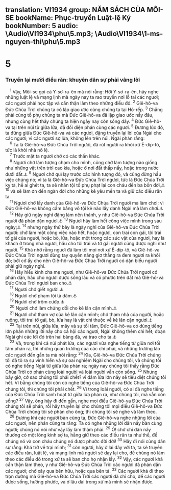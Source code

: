 translation: VI1934
group: NĂM SÁCH CỦA MÔI-SE
bookName: Phục-truyền Luật-lệ Ký 
bookNumber: 5
audio: \Audio\VI1934\phu\5.mp3; \Audio\VI1934\1-ms-nguyen-thi\phu\5.mp3
-------

<div class="title"><h1>5</h1><h3>Truyền lại mười điều răn: khuyên dân sự phải vâng lời</h3></div>
<span class="verse phu_5_1"> <sup>1</sup> Vậy, Môi-se gọi cả Y-sơ-ra-ên mà nói rằng: Hỡi Y-sơ-ra-ên, hãy nghe những luật lệ và mạng lịnh mà ngày nay ta rao truyền nơi lỗ tai các ngươi; các ngươi phải học tập và cẩn thận làm theo những điều đó. </span>
<span class="verse phu_5_2"><sup>2</sup> Giê-hô-va Đức Chúa Trời chúng ta có lập giao ước cùng chúng ta tại Hô-rếp. </span>
<span class="verse phu_5_3"><sup>3</sup> Chẳng phải cùng tổ phụ chúng ta mà Đức Giê-hô-va đã lập giao ước nầy đâu, nhưng cùng hết thảy chúng ta hiện ngày nay còn sống đây. </span>
<span class="verse phu_5_4"><sup>4</sup> Đức Giê-hô-va tại trên núi từ giữa lửa, đã đối diện phán cùng các ngươi. </span>
<span class="verse phu_5_5"><sup>5</sup> Đương lúc đó, ta đứng giữa Đức Giê-hô-va và các ngươi, đặng truyền lại lời của Ngài cho các ngươi; vì các ngươi sợ lửa, không lên trên núi. Ngài phán rằng: <br/></span>
<span class="verse phu_5_6"> <sup>6</sup> Ta là Giê-hô-va Đức Chúa Trời ngươi, đã rút ngươi ra khỏi xứ Ê-díp-tô, tức là khỏi nhà nô lệ. <br/></span>
<span class="verse phu_5_7"> <sup>7</sup> Trước mặt ta ngươi chớ có các thần khác. <br/></span>
<span class="verse phu_5_8"> <sup>8</sup> Ngươi chớ làm tượng chạm cho mình, cũng chớ làm tượng nào giống như những vật trên trời cao kia, hoặc ở nơi đất thấp nầy, hoặc trong nước dưới đất.<a data-toggle="tooltip" data-placement="bottom" title="Le 26:1; Phu 4:15-18; 27:15">⚓</a></span>
<span class="verse phu_5_9"><sup>9</sup> Ngươi chớ quì lạy trước các hình tượng đó, và cũng đừng hầu việc chúng nó; vì ta là Giê-hô-va Đức Chúa Trời ngươi, tức là Đức Chúa Trời kỵ tà, hễ ai ghét ta, ta sẽ nhân tội tổ phụ phạt lại con cháu đến ba bốn đời,<a data-toggle="tooltip" data-placement="bottom" title="Xu 34:6-7; Dan 14:18; Phu 7:9-10">⚓</a></span>
<span class="verse phu_5_10"><sup>10</sup> và sẽ làm ơn đến ngàn đời cho những kẻ yêu mến ta và giữ các điều răn ta. <br/></span>
<span class="verse phu_5_11"> <sup>11</sup> Ngươi chớ lấy danh của Giê-hô-va Đức Chúa Trời ngươi mà làm chơi; vì Đức Giê-hô-va không cầm bằng vô tội kẻ nào lấy danh Ngài mà làm chơi.<a data-toggle="tooltip" data-placement="bottom" title="Le 19:12">⚓</a><br/></span>
<span class="verse phu_5_12"> <sup>12</sup> Hãy giữ ngày nghỉ đặng làm nên thánh, y như Giê-hô-va Đức Chúa Trời ngươi đã phán dặn ngươi.<a data-toggle="tooltip" data-placement="bottom" title="Xu 16:23-30; 31:12-14">⚓</a></span>
<span class="verse phu_5_13"><sup>13</sup> Ngươi hãy làm hết công việc mình trong sáu ngày;<a data-toggle="tooltip" data-placement="bottom" title="Xu 23:12; 31:15; 34:21; 35:2; Le 23:3">⚓</a></span>
<span class="verse phu_5_14"><sup>14</sup> nhưng ngày thứ bảy là ngày nghỉ của Giê-hô-va Đức Chúa Trời ngươi: chớ làm một công việc nào hết, hoặc ngươi, con trai con gái, tôi trai tớ gái của ngươi, hoặc bò, lừa, hoặc một trong các súc vật của ngươi, hay là khách ở trong nhà ngươi, hầu cho tôi trai và tớ gái ngươi cũng được nghỉ như ngươi. </span>
<span class="verse phu_5_15"><sup>15</sup> Khá nhớ rằng ngươi đã làm tôi mọi nơi xứ Ê-díp-tô, và Giê-hô-va Đức Chúa Trời ngươi dùng tay quyền năng giơ thẳng ra đem ngươi ra khỏi đó; bởi cớ ấy cho nên Giê-hô-va Đức Chúa Trời ngươi có dặn biểu ngươi phải giữ ngày nghỉ. <br/></span>
<span class="verse phu_5_16"> <sup>16</sup> Hãy hiếu kính cha mẹ ngươi, như Giê-hô-va Đức Chúa Trời ngươi có phán dặn, hầu cho ngươi được sống lâu và có phước trên đất mà Giê-hô-va Đức Chúa Trời ngươi ban cho.<a data-toggle="tooltip" data-placement="bottom" title="Phu 27:16; Mat 15:4; 19:19; Mac 7:10; 10:19; Lu 18:20; Eph 6:2-3">⚓</a><br/></span>
<span class="verse phu_5_17"> <sup>17</sup> Ngươi chớ giết người.<a data-toggle="tooltip" data-placement="bottom" title="Sa 9:6; Le 24:17; Mat 5:21; 19:18; Mac 10:19; Lu 18:20; Ro 13:9; Gia 2:11">⚓</a><br/></span>
<span class="verse phu_5_18"> <sup>18</sup> Ngươi chớ phạm tội tà dâm.<a data-toggle="tooltip" data-placement="bottom" title="Le 20:10; Mat 5:27; 19:18; Mac 10:19; Lu 18:20; Ro 13:9; Gia 2:11">⚓</a><br/></span>
<span class="verse phu_5_19"> <sup>19</sup> Ngươi chớ trộm cướp.<a data-toggle="tooltip" data-placement="bottom" title="Le 19:11; Mat 19:18; Mac 10:19; Lu 18:20; Ro 13:9">⚓</a><br/></span>
<span class="verse phu_5_20"> <sup>20</sup> Ngươi chớ làm chứng dối cho kẻ lân cận mình.<a data-toggle="tooltip" data-placement="bottom" title="Xu 23:1; Mat 19:18; Mac 10:19; Lu 18:20">⚓</a><br/></span>
<span class="verse phu_5_21"> <sup>21</sup> Ngươi chớ tham vợ của kẻ lân cận mình; chớ tham nhà của người, hoặc ruộng, tôi trai tớ gái, bò, lừa hay là vật chi thuộc về kẻ lân cận ngươi.<a data-toggle="tooltip" data-placement="bottom" title="Ro 7:7; 13:9">⚓</a><br/></span>
<span class="verse phu_5_22"> <sup>22</sup> Tại trên núi, giữa lửa, mây và sự tối tăm, Đức Giê-hô-va có dùng tiếng lớn phán những lời nầy cho cả hội các ngươi, Ngài không thêm chi hết; đoạn Ngài ghi các lời đó trên hai bảng đá, và trao cho ta.<a data-toggle="tooltip" data-placement="bottom" title="He 12:18-19">⚓</a><br/></span>
<span class="verse phu_5_23"> <sup>23</sup> Vả, trong khi cả núi phát lửa, các ngươi vừa nghe tiếng từ giữa nơi tối tăm phán ra, thì những quan trưởng của các chi phái, và những trưởng lão các ngươi đến gần ta mà nói rằng: </span>
<span class="verse phu_5_24"><sup>24</sup> Kìa, Giê-hô-va Đức Chúa Trời chúng tôi đã tỏ ra sự vinh hiển và sự oai nghiêm Ngài cho chúng tôi, và chúng tôi có nghe tiếng Ngài từ giữa lửa phán ra; ngày nay chúng tôi thấy rằng Đức Chúa Trời có phán cùng loài người và loài người vẫn còn sống. </span>
<span class="verse phu_5_25"><sup>25</sup> Nhưng bây giờ, cớ sao chúng tôi phải chết? vì đám lửa lớn nầy sẽ tiêu diệt chúng tôi hết. Ví bằng chúng tôi còn có nghe tiếng của Giê-hô-va Đức Chúa Trời chúng tôi, thì chúng tôi phải chết. </span>
<span class="verse phu_5_26"><sup>26</sup> Vì trong loài người, có ai đã nghe tiếng của Đức Chúa Trời sanh hoạt từ giữa lửa phán ra, như chúng tôi, mà vẫn còn sống? </span>
<span class="verse phu_5_27"><sup>27</sup> Vậy, ông hãy đi đến gần, nghe mọi điều Giê-hô-va Đức Chúa Trời chúng tôi sẽ phán, rồi hãy truyền lại cho chúng tôi mọi điều Giê-hô-va Đức Chúa Trời chúng tôi sẽ phán cho ông; thì chúng tôi sẽ nghe và làm theo. <br/></span>
<span class="verse phu_5_28"> <sup>28</sup> Đương khi các ngươi bàn cùng ta, Đức Giê-hô-va nghe những lời của các ngươi, nên phán cùng ta rằng: Ta có nghe những lời dân nầy bàn cùng ngươi; chúng nó nói như vậy lấy làm thậm phải. </span>
<span class="verse phu_5_29"><sup>29</sup> Ồ! chớ chi dân nầy thường có một lòng kính sợ ta, hằng giữ theo các điều răn ta như thế, để chúng nó và con cháu chúng nó được phước đời đời! </span>
<span class="verse phu_5_30"><sup>30</sup> Hãy đi nói cùng dân sự rằng: Khá trở về trại mình; </span>
<span class="verse phu_5_31"><sup>31</sup> còn ngươi, hãy ở lại đây với ta, ta sẽ truyền các điều răn, luật lệ, và mạng lịnh mà ngươi sẽ dạy lại cho, để chúng nó làm theo các điều đó trong xứ ta sẽ ban cho họ nhận lấy. </span>
<span class="verse phu_5_32"><sup>32</sup> Vậy, các ngươi khá cẩn thận làm theo, y như Giê-hô-va Đức Chúa Trời các ngươi đã phán dặn các ngươi; chớ xây qua bên hữu, hoặc qua bên tả. </span>
<span class="verse phu_5_33"><sup>33</sup> Các ngươi khá đi theo trọn đường mà Giê-hô-va Đức Chúa Trời các ngươi đã chỉ cho, để các ngươi được sống, hưởng phước, và ở lâu dài trong xứ mà mình sẽ nhận được. <br/></span>
